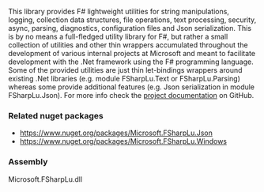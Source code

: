 This library provides F# lightweight utilities for string manipulations, logging, collection data structures, file operations, text processing, security, async, parsing, diagnostics, configuration files and Json serialization.
This is by no means a full-fledged utility library for F#, but rather a small collection of utilities and other thin wrappers accumulated throughout the development of various internal projects at Microsoft and meant to facilitate development with the .Net framework using the F# programming language.
Some of the provided utilities are just thin let-bindings wrappers around existing .Net libraries (e.g. module FSharpLu.Text or FSharpLu.Parsing) whereas some provide additional features (e.g. Json serialization in module FSharpLu.Json).
For more info check the [project documentation](https://github.com/Microsoft/fsharplu/wiki) on GitHub.

### Related nuget packages
- https://www.nuget.org/packages/Microsoft.FSharpLu.Json
- https://www.nuget.org/packages/Microsoft.FSharpLu.Windows

### Assembly
Microsoft.FSharpLu.dll
